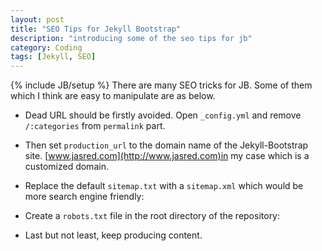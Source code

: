 ```yaml
---
layout: post
title: "SEO Tips for Jekyll Bootstrap"
description: "introducing some of the seo tips for jb"
category: Coding
tags: [Jekyll, SEO]
---
```

{% include JB/setup %}
There are many SEO tricks for JB. Some of them which I think are easy to manipulate are as below.

* Dead URL should be firstly avoided. Open `_config.yml` and remove `/:categories` from `permalink` part.

* Then set `production_url` to the domain name of the Jekyll-Bootstrap site. [www.jasred.com](http://www.jasred.com)in my case which is a customized domain.

* Replace the default `sitemap.txt` with a `sitemap.xml` which would be more search engine friendly:

<script src="https://gist.github.com/ilderaj/a139741e6b70b463bec2.js"></script>

* Create a `robots.txt` file in the root directory of the repository:

<script src="https://gist.github.com/ilderaj/8f1942efbb32856a7561.js"></script>

* Last but not least, keep producing content. 
